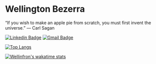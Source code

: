 # Wellington Bezerra


“If you wish to make an apple pie from scratch, you must first invent the universe.” ― Carl Sagan


[![Linkedin Badge](https://img.shields.io/badge/-Wellington%20Bezerra-6633cc?style=flat-square&logo=Linkedin&logoColor=white&link=https://www.linkedin.com/in/wellington-bezerra-005139165/)](https://www.linkedin.com/in/wellington-bezerra-005139165/) 
[![Gmail Badge](https://img.shields.io/badge/-wellingtonsouza2504@gmail.com-6633cc?style=flat-square&logo=Gmail&logoColor=white&link=mailto:wellingtonsouza2504@gmail.com)](mailto:wellingtonsouza2504@gmail.com)



[![Top Langs](https://github-readme-stats.vercel.app/api/top-langs/?username=wellingtonSB)](https://github.com/wellingtonSB/github-readme-stats)

[![Wellinfron's wakatime stats](https://github-readme-stats.vercel.app/api/wakatime?username=WellingtonSB)](https://github.com/wellingtonSB/github-readme-stats)
